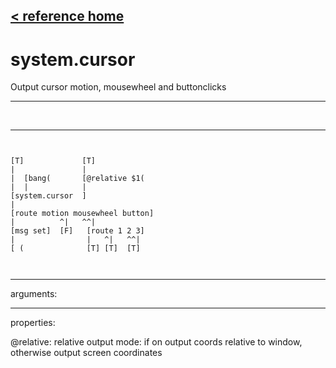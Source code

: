 [< reference home](ceammc_lib.html)
---

# system.cursor


Output cursor motion, mousewheel and buttonclicks

---

<br>


---


```


[T]             [T]
|               |
|  [bang(       [@relative $1(
|  |            |
[system.cursor  ]
|
[route motion mousewheel button]
|          ^|   ^^|
[msg set]  [F]   [route 1 2 3]
|                |   ^|   ^^|
[ (              [T] [T]  [T]

            
```

---
arguments:


---
properties:

@relative: relative output mode: if
            on output coords relative to window, otherwise output screen coordinates<br>

